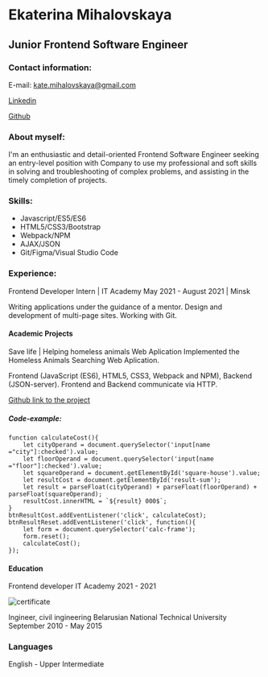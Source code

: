 # Ekaterina Mihalovskaya

## Junior Frontend Software Engineer

### Contact information:

E-mail: kate.mihalovskaya@gmail.com

[Linkedin](https://www.linkedin.com/in/ekaterina-mihalovskaya-2b318321a/)

[Github](https://github.com/katej100/)

### About myself:

I'm an enthusiastic and detail-oriented Frontend Software Engineer seeking an entry-level position with
Company to use my professional and soft skills in solving and troubleshooting of complex problems, and
assisting in the timely completion of projects.

### Skills:

- Javascript/ES5/ES6
- HTML5/CSS3/Bootstrap
- Webpack/NPM
- AJAX/JSON
- Git/Figma/Visual Studio Code

### Experience:

Frontend Developer Intern | IT Academy
May 2021 - August 2021 | Minsk

Writing applications under the guidance of a mentor.
Design and development of multi-page sites.
Working with Git.

#### Academic Projects

Save life | Helping homeless animals Web Aplication
Implemented the Homeless Animals Searching Web Aplication.

Frontend (JavaScript (ES6), HTML5, CSS3, Webpack and NPM),
Backend (JSON-server). Frontend and Backend communicate via
HTTP.

[Github link to the project](https://github.com/ekaterinazhivula/save_life)

##### Code-example:

```
function calculateCost(){
    let cityOperand = document.querySelector('input[name ="city"]:checked').value;
    let floorOperand = document.querySelector('input[name ="floor"]:checked').value;
    let squareOperand = document.getElementById('square-house').value;
    let resultCost = document.getElementById('result-sum');
    let result = parseFloat(cityOperand) + parseFloat(floorOperand) + parseFloat(squareOperand);
    resultCost.innerHTML = `${result} 000$`;
}
btnResultCost.addEventListener('click', calculateCost);
btnResultReset.addEventListener('click', function(){
    let form = document.querySelector('calc-frame');
    form.reset();
    calculateCost();
});
```

#### Education

Frontend developer
IT Academy
2021 - 2021

![certificate](/image_cert.png)

Ingineer, civil ingineering
Belarusian National Technical
University
September 2010 - May 2015

### Languages

English - Upper Intermediate
